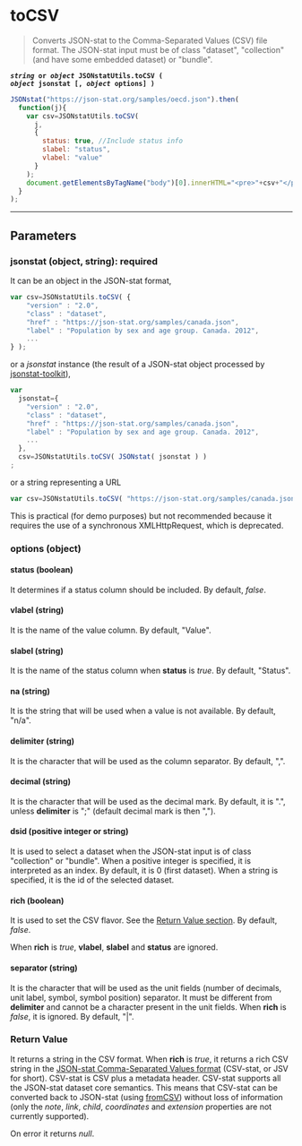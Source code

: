 # toCSV

> Converts JSON-stat to the Comma-Separated Values (CSV) file format. The JSON-stat input must be of class "dataset", "collection" (and have some embedded dataset) or "bundle".

**<code><i>string</i> or <i>object</i> JSONstatUtils.toCSV ( <i>object</i> jsonstat [, <i>object</i> options] )
</code>**

```js
JSONstat("https://json-stat.org/samples/oecd.json").then(
  function(j){
    var csv=JSONstatUtils.toCSV(
      j,
      {
        status: true, //Include status info
        slabel: "status",
        vlabel: "value"
      }
    );
    document.getElementsByTagName("body")[0].innerHTML="<pre>"+csv+"</pre>";
  }
);
```

***

## Parameters

### jsonstat (object, string): required

It can be an object in the JSON-stat format,

```js
var csv=JSONstatUtils.toCSV( {
  	"version" : "2.0",
  	"class" : "dataset",
  	"href" : "https://json-stat.org/samples/canada.json",
  	"label" : "Population by sex and age group. Canada. 2012",
    ...
} );
```

or a *jsonstat* instance (the result of a JSON-stat object processed by [jsonstat-toolkit](https://www.npmjs.com/package/jsonstat-toolkit)),

```js
var
  jsonstat={
    "version" : "2.0",
    "class" : "dataset",
    "href" : "https://json-stat.org/samples/canada.json",
    "label" : "Population by sex and age group. Canada. 2012",
    ...
  },
  csv=JSONstatUtils.toCSV( JSONstat( jsonstat ) )
;
```

or a string representing a URL

```js
var csv=JSONstatUtils.toCSV( "https://json-stat.org/samples/canada.json" );
```

This is practical (for demo purposes) but not recommended because it requires the use of a synchronous XMLHttpRequest, which is deprecated.

### options (object)

#### status (boolean)

It determines if a status column should be included. By default, *false*.

#### vlabel (string)

It is the name of the value column. By default, "Value".

#### slabel (string)

It is the name of the status column when **status** is *true*. By default, "Status".

#### na (string)

It is the string that will be used when a value is not available. By default, "n/a".

#### delimiter (string)

It is the character that will be used as the column separator. By default, ",".

#### decimal (string)

It is the character that will be used as the decimal mark. By default, it is ".", unless **delimiter** is ";" (default decimal mark is then ",").

#### dsid (positive integer or string)

It is used to select a dataset when the JSON-stat input is of class "collection" or "bundle". When a positive integer is specified, it is interpreted as an index. By default, it is 0 (first dataset). When a string is specified, it is the id of the selected dataset.

#### rich (boolean)

It is used to set the CSV flavor. See the [Return Value section](#return-value). By default, *false*.

When **rich** is *true*, **vlabel**, **slabel** and **status** are ignored.

#### separator (string)

It is the character that will be used as the unit fields (number of decimals, unit label, symbol, symbol position) separator. It must be different from **delimiter** and cannot be a character present in the unit fields. When **rich** is *false*, it is ignored. By default, "|".

### Return Value

It returns a string in the CSV format. When **rich** is *true*, it returns a rich CSV string in the [JSON-stat Comma-Separated Values format](https://github.com/badosa/CSV-stat) (CSV-stat, or JSV for short). CSV-stat is CSV plus a metadata header. CSV-stat supports all the JSON-stat dataset core semantics. This means that CSV-stat can be converted back to JSON-stat (using [fromCSV](fromcsv.md)) without loss of information (only the *note*, *link*, *child*, *coordinates* and *extension* properties are not currently supported).

On error it returns *null*.

